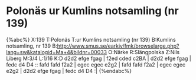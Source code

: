 # Polonäs ur Kumlins notsamling (nr 139)

{%abc%}
X:139
T:Polonäs
T:ur Kumlins notsamling (nr 139)
B:Kumlins notsamling, nr 139
B:http://www.smus.se/earkiv/fmk/browselarge.php?lang=sw&katalogid=Ma+4&bildnr=00033
O:Närke
R:Slängpolska
Z:Nils Liberg
M:3/4
L:1/16
K:D
d2d2 efge fgag | f2ed cded c2BA | d2d2 efge fgag | fedc d4 D4 ::
fafd fafd f2a2 | egec egec e2g2 | fafd fafd f2a2 | egec egec e2g2 |
d2d2 efge fgag | fedc d4 D4 :|
{%endabc%}
